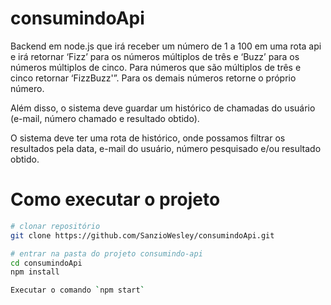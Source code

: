 # consumindoApi


Backend em node.js que irá receber um número de 1 a 100 em uma rota api e irá retornar ‘Fizz’ para os números múltiplos de três e ‘Buzz’ para os números múltiplos de cinco.
Para números que são múltiplos de três e cinco retornar ‘FizzBuzz'”. Para os demais números retorne o próprio número.

Além disso, o sistema deve guardar um histórico de chamadas do usuário (e-mail, número chamado e resultado obtido).

O sistema deve ter uma rota de histórico, onde possamos filtrar os resultados pela data, e-mail do usuário, número pesquisado e/ou resultado obtido.

# Como executar o projeto


```bash
# clonar repositório
git clone https://github.com/SanzioWesley/consumindoApi.git

# entrar na pasta do projeto consumindo-api
cd consumindoApi
npm install

Executar o comando `npm start`
```
